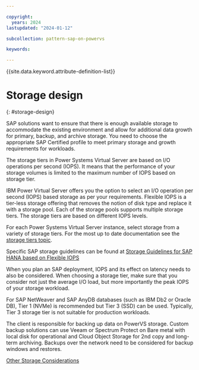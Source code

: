 ```yaml
---

copyright:
  years: 2024
lastupdated: "2024-01-12"

subcollection: pattern-sap-on-powervs

keywords:

---
```


{{site.data.keyword.attribute-definition-list}}

# Storage design
{: #storage-design}

SAP solutions want to ensure that there is enough available storage to
accommodate the existing environment and allow for additional data
growth for primary, backup, and archive storage. You need to choose
the appropriate SAP Certified profile to meet primary storage and growth
requirements for workloads.

The storage tiers in Power Systems Virtual Server are based on I/O
operations per second (IOPS). It means that the performance of your
storage volumes is limited to the maximum number of IOPS based on storage tier.

IBM Power Virtual Server offers you the option to select an I/O operation per second (IOPS) based storage as per your requirements. Flexible IOPS is a tier-less storage offering that removes the notion of disk type and replace it with a storage pool. Each of the storage pools supports multiple storage tiers. The storage tiers are based on different IOPS levels.

For each Power Systems Virtual Server instance, select storage from a variety of storage tiers.  For the most up to date documentation see the [storage tiers topic](/docs/power-iaas?topic=power-iaas-about-virtual-server#storage-tiers).

Specific SAP storage guidelines can be found at [Storage Guidelines for SAP HANA based on Flexible IOPS](/docs/sap?topic=sap-storage-design-considerations#sap-fiops-config)

When you plan an SAP deployment, IOPS and its effect on latency needs to
also be considered. When choosing a storage tier, make sure that you consider not just the
average I/O load, but more importantly the peak IOPS of your storage
workload.

For SAP NetWeaver and SAP AnyDB databases (such as IBM Db2 or Oracle
DB), Tier 1 (NVMe) is recommended but Tier 3 (SSD) can be used.
Typically, Tier 3 storage tier is not suitable for production workloads.

The client is responsible for backing up data on PowerVS storage. Custom backup solutions can use Veeam or Spectrum Protect on Bare metal with local disk for operational and Cloud Object Storage for 2nd copy and long-term archiving. Backups over the network need to be considered for backup windows and restores.

[Other Storage
Considerations](https://cloud.ibm.com/docs/sap?topic=sap-storage-design-considerations)
